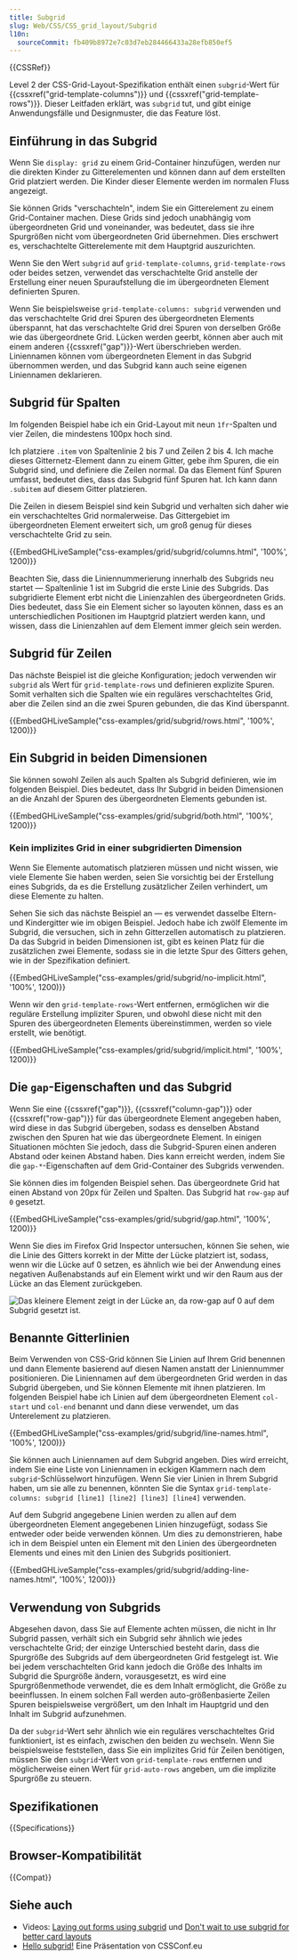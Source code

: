 ```yaml
---
title: Subgrid
slug: Web/CSS/CSS_grid_layout/Subgrid
l10n:
  sourceCommit: fb409b8972e7c03d7eb284466433a28efb850ef5
---
```


{{CSSRef}}

Level 2 der CSS-Grid-Layout-Spezifikation enthält einen `subgrid`-Wert für {{cssxref("grid-template-columns")}} und {{cssxref("grid-template-rows")}}. Dieser Leitfaden erklärt, was `subgrid` tut, und gibt einige Anwendungsfälle und Designmuster, die das Feature löst.

## Einführung in das Subgrid

Wenn Sie `display: grid` zu einem Grid-Container hinzufügen, werden nur die direkten Kinder zu Gitterelementen und können dann auf dem erstellten Grid platziert werden. Die Kinder dieser Elemente werden im normalen Fluss angezeigt.

Sie können Grids "verschachteln", indem Sie ein Gitterelement zu einem Grid-Container machen. Diese Grids sind jedoch unabhängig vom übergeordneten Grid und voneinander, was bedeutet, dass sie ihre Spurgrößen nicht vom übergeordneten Grid übernehmen. Dies erschwert es, verschachtelte Gitterelemente mit dem Hauptgrid auszurichten.

Wenn Sie den Wert `subgrid` auf `grid-template-columns`, `grid-template-rows` oder beides setzen, verwendet das verschachtelte Grid anstelle der Erstellung einer neuen Spuraufstellung die im übergeordneten Element definierten Spuren.

Wenn Sie beispielsweise `grid-template-columns: subgrid` verwenden und das verschachtelte Grid drei Spuren des übergeordneten Elements überspannt, hat das verschachtelte Grid drei Spuren von derselben Größe wie das übergeordnete Grid. Lücken werden geerbt, können aber auch mit einem anderen {{cssxref("gap")}}-Wert überschrieben werden. Liniennamen können vom übergeordneten Element in das Subgrid übernommen werden, und das Subgrid kann auch seine eigenen Liniennamen deklarieren.

## Subgrid für Spalten

Im folgenden Beispiel habe ich ein Grid-Layout mit neun `1fr`-Spalten und vier Zeilen, die mindestens 100px hoch sind.

Ich platziere `.item` von Spaltenlinie 2 bis 7 und Zeilen 2 bis 4. Ich mache dieses Gitternetz-Element dann zu einem Gitter, gebe ihm Spuren, die ein Subgrid sind, und definiere die Zeilen normal. Da das Element fünf Spuren umfasst, bedeutet dies, dass das Subgrid fünf Spuren hat. Ich kann dann `.subitem` auf diesem Gitter platzieren.

Die Zeilen in diesem Beispiel sind kein Subgrid und verhalten sich daher wie ein verschachteltes Grid normalerweise. Das Gittergebiet im übergeordneten Element erweitert sich, um groß genug für dieses verschachtelte Grid zu sein.

{{EmbedGHLiveSample("css-examples/grid/subgrid/columns.html", '100%', 1200)}}

Beachten Sie, dass die Liniennummerierung innerhalb des Subgrids neu startet — Spaltenlinie 1 ist im Subgrid die erste Linie des Subgrids. Das subgridierte Element erbt nicht die Linienzahlen des übergeordneten Grids. Dies bedeutet, dass Sie ein Element sicher so layouten können, dass es an unterschiedlichen Positionen im Hauptgrid platziert werden kann, und wissen, dass die Linienzahlen auf dem Element immer gleich sein werden.

## Subgrid für Zeilen

Das nächste Beispiel ist die gleiche Konfiguration; jedoch verwenden wir `subgrid` als Wert für `grid-template-rows` und definieren explizite Spuren. Somit verhalten sich die Spalten wie ein reguläres verschachteltes Grid, aber die Zeilen sind an die zwei Spuren gebunden, die das Kind überspannt.

{{EmbedGHLiveSample("css-examples/grid/subgrid/rows.html", '100%', 1200)}}

## Ein Subgrid in beiden Dimensionen

Sie können sowohl Zeilen als auch Spalten als Subgrid definieren, wie im folgenden Beispiel. Dies bedeutet, dass Ihr Subgrid in beiden Dimensionen an die Anzahl der Spuren des übergeordneten Elements gebunden ist.

{{EmbedGHLiveSample("css-examples/grid/subgrid/both.html", '100%', 1200)}}

### Kein implizites Grid in einer subgridierten Dimension

Wenn Sie Elemente automatisch platzieren müssen und nicht wissen, wie viele Elemente Sie haben werden, seien Sie vorsichtig bei der Erstellung eines Subgrids, da es die Erstellung zusätzlicher Zeilen verhindert, um diese Elemente zu halten.

Sehen Sie sich das nächste Beispiel an — es verwendet dasselbe Eltern- und Kindergitter wie im obigen Beispiel. Jedoch habe ich zwölf Elemente im Subgrid, die versuchen, sich in zehn Gitterzellen automatisch zu platzieren. Da das Subgrid in beiden Dimensionen ist, gibt es keinen Platz für die zusätzlichen zwei Elemente, sodass sie in die letzte Spur des Gitters gehen, wie in der Spezifikation definiert.

{{EmbedGHLiveSample("css-examples/grid/subgrid/no-implicit.html", '100%', 1200)}}

Wenn wir den `grid-template-rows`-Wert entfernen, ermöglichen wir die reguläre Erstellung impliziter Spuren, und obwohl diese nicht mit den Spuren des übergeordneten Elements übereinstimmen, werden so viele erstellt, wie benötigt.

{{EmbedGHLiveSample("css-examples/grid/subgrid/implicit.html", '100%', 1200)}}

## Die `gap`-Eigenschaften und das Subgrid

Wenn Sie eine {{cssxref("gap")}}, {{cssxref("column-gap")}} oder {{cssxref("row-gap")}} für das übergeordnete Element angegeben haben, wird diese in das Subgrid übergeben, sodass es denselben Abstand zwischen den Spuren hat wie das übergeordnete Element. In einigen Situationen möchten Sie jedoch, dass die Subgrid-Spuren einen anderen Abstand oder keinen Abstand haben. Dies kann erreicht werden, indem Sie die `gap-*`-Eigenschaften auf dem Grid-Container des Subgrids verwenden.

Sie können dies im folgenden Beispiel sehen. Das übergeordnete Grid hat einen Abstand von 20px für Zeilen und Spalten. Das Subgrid hat `row-gap` auf `0` gesetzt.

{{EmbedGHLiveSample("css-examples/grid/subgrid/gap.html", '100%', 1200)}}

Wenn Sie dies im Firefox Grid Inspector untersuchen, können Sie sehen, wie die Linie des Gitters korrekt in der Mitte der Lücke platziert ist, sodass, wenn wir die Lücke auf 0 setzen, es ähnlich wie bei der Anwendung eines negativen Außenabstands auf ein Element wirkt und wir den Raum aus der Lücke an das Element zurückgeben.

![Das kleinere Element zeigt in der Lücke an, da `row-gap` auf 0 auf dem Subgrid gesetzt ist.](gap.png)

## Benannte Gitterlinien

Beim Verwenden von CSS-Grid können Sie Linien auf Ihrem Grid benennen und dann Elemente basierend auf diesen Namen anstatt der Liniennummer positionieren. Die Liniennamen auf dem übergeordneten Grid werden in das Subgrid übergeben, und Sie können Elemente mit ihnen platzieren. Im folgenden Beispiel habe ich Linien auf dem übergeordneten Element `col-start` und `col-end` benannt und dann diese verwendet, um das Unterelement zu platzieren.

{{EmbedGHLiveSample("css-examples/grid/subgrid/line-names.html", '100%', 1200)}}

Sie können auch Liniennamen auf dem Subgrid angeben. Dies wird erreicht, indem Sie eine Liste von Liniennamen in eckigen Klammern nach dem `subgrid`-Schlüsselwort hinzufügen. Wenn Sie vier Linien in Ihrem Subgrid haben, um sie alle zu benennen, könnten Sie die Syntax `grid-template-columns: subgrid [line1] [line2] [line3] [line4]` verwenden.

Auf dem Subgrid angegebene Linien werden zu allen auf dem übergeordneten Element angegebenen Linien hinzugefügt, sodass Sie entweder oder beide verwenden können. Um dies zu demonstrieren, habe ich in dem Beispiel unten ein Element mit den Linien des übergeordneten Elements und eines mit den Linien des Subgrids positioniert.

{{EmbedGHLiveSample("css-examples/grid/subgrid/adding-line-names.html", '100%', 1200)}}

## Verwendung von Subgrids

Abgesehen davon, dass Sie auf Elemente achten müssen, die nicht in Ihr Subgrid passen, verhält sich ein Subgrid sehr ähnlich wie jedes verschachtelte Grid; der einzige Unterschied besteht darin, dass die Spurgröße des Subgrids auf dem übergeordneten Grid festgelegt ist. Wie bei jedem verschachtelten Grid kann jedoch die Größe des Inhalts im Subgrid die Spurgröße ändern, vorausgesetzt, es wird eine Spurgrößenmethode verwendet, die es dem Inhalt ermöglicht, die Größe zu beeinflussen. In einem solchen Fall werden auto-größenbasierte Zeilen Spuren beispielsweise vergrößert, um den Inhalt im Hauptgrid und den Inhalt im Subgrid aufzunehmen.

Da der `subgrid`-Wert sehr ähnlich wie ein reguläres verschachteltes Grid funktioniert, ist es einfach, zwischen den beiden zu wechseln. Wenn Sie beispielsweise feststellen, dass Sie ein implizites Grid für Zeilen benötigen, müssen Sie den `subgrid`-Wert von `grid-template-rows` entfernen und möglicherweise einen Wert für `grid-auto-rows` angeben, um die implizite Spurgröße zu steuern.

## Spezifikationen

{{Specifications}}

## Browser-Kompatibilität

{{Compat}}

## Siehe auch

- Videos: [Laying out forms using subgrid](https://www.youtube.com/watch?v=gmQlK3kRft4) und [Don't wait to use subgrid for better card layouts](https://www.youtube.com/watch?v=lLnFtK1LNu4)
- [Hello subgrid!](https://noti.st/rachelandrew/i6gUcF/hello-subgrid) Eine Präsentation von CSSConf.eu
